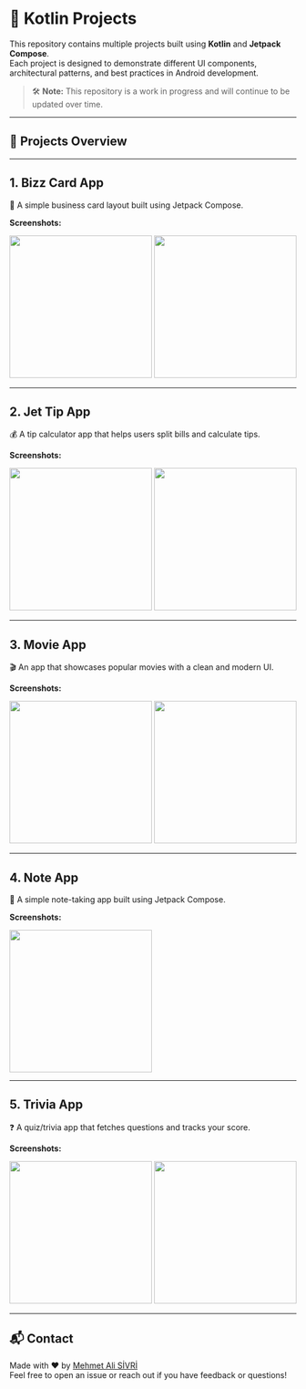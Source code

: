 # 🚀 Kotlin Projects

This repository contains multiple projects built using **Kotlin** and **Jetpack Compose**.  
Each project is designed to demonstrate different UI components, architectural patterns, and best practices in Android development.

> 🛠️ **Note:** This repository is a work in progress and will continue to be updated over time.

---

## 📱 Projects Overview

---

## 1. Bizz Card App  
📇 A simple business card layout built using Jetpack Compose.

**Screenshots:**  
<p float="left">
  <img src="screenshots/bizzcard/1.png" width="250" />
  <img src="screenshots/bizzcard/2.png" width="250" />
</p>

---

## 2. Jet Tip App  
💰 A tip calculator app that helps users split bills and calculate tips.

**Screenshots:**  
<p float="left">
  <img src="screenshots/jettip/1.png" width="250" />
  <img src="screenshots/jettip/2.png" width="250" />
</p>

---

## 3. Movie App  
🎬 An app that showcases popular movies with a clean and modern UI.

**Screenshots:**  
<p float="left">
  <img src="screenshots/movie/1.png" width="250" />
  <img src="screenshots/movie/2.png" width="250" />
</p>

---

## 4. Note App  
📝 A simple note-taking app built using Jetpack Compose.

**Screenshots:**  
<p float="left">
  <img src="screenshots/note/1.png" width="250" />
</p>

---

## 5. Trivia App  
❓ A quiz/trivia app that fetches questions and tracks your score.

**Screenshots:**  
<p float="left">
  <img src="screenshots/trivia/1.png" width="250" />
  <img src="screenshots/trivia/2.png" width="250" />
</p>

---

## 📬 Contact

Made with ❤️ by [Mehmet Ali SİVRİ](https://github.com/MehmetAliSivriDev)  
Feel free to open an issue or reach out if you have feedback or questions!
